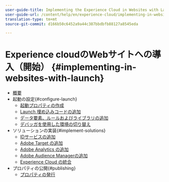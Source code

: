 ```yaml
---
user-guide-title: Implementing the Experience Cloud in Websites with Launch
user-guide-url: /content/help/en/experience-cloud/implementing-in-websites-with-launch/index.html
translation-type: tm+mt
source-git-commit: d166b50c6452a9a44c387bbdbfb88127a8545eda

---
```



# Experience cloudのWebサイトへの導入（開始） {#implementing-in-websites-with-launch}

+ [概要](index.md)
+ 起動の設定{#configure-launch}
   + [起動プロパティの作成](launch.md)
   + [Launch 埋め込みコードの追加](launch-add-embed.md)
   + [データ要素、ルールおよびライブラリの追加](launch-data-elements-rules.md)
   + [デバッガを使用した環境の切り替え](launch-switch-environments.md)
+ ソリューションの実装{#implement-solutions}
   + [IDサービスの追加](id-service.md)
   + [Adobe Target の追加](target.md)
   + [Adobe Analytics の追加](analytics.md)
   + [Adobe Audience Managerの追加](audience-manager.md)
   + [Experience Cloud の統合](integrations.md)
+ プロパティの公開{#publishing}
   + [プロパティの発行](publish.md)
